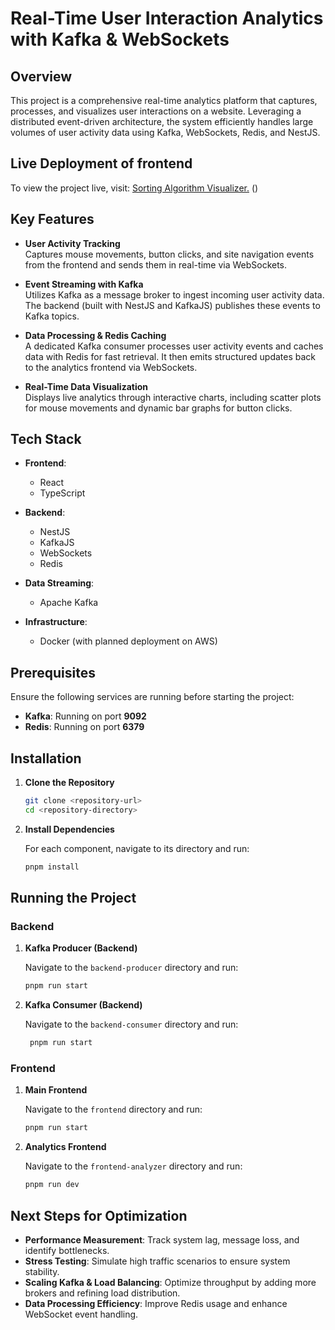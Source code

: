 # Real-Time User Interaction Analytics with Kafka & WebSockets

## Overview

This project is a comprehensive real-time analytics platform that captures, processes, and visualizes user interactions on a website. Leveraging a distributed event-driven architecture, the system efficiently handles large volumes of user activity data using Kafka, WebSockets, Redis, and NestJS.
## Live Deployment of frontend

To view the project live, visit: [Sorting Algorithm Visualizer.](http://sorting-website-bucket20250218200211800200000001.s3-website.ap-south-1.amazonaws.com/)
()
## Key Features

- **User Activity Tracking**  
  Captures mouse movements, button clicks, and site navigation events from the frontend and sends them in real-time via WebSockets.

- **Event Streaming with Kafka**  
  Utilizes Kafka as a message broker to ingest incoming user activity data. The backend (built with NestJS and KafkaJS) publishes these events to Kafka topics.

- **Data Processing & Redis Caching**  
  A dedicated Kafka consumer processes user activity events and caches data with Redis for fast retrieval. It then emits structured updates back to the analytics frontend via WebSockets.

- **Real-Time Data Visualization**  
  Displays live analytics through interactive charts, including scatter plots for mouse movements and dynamic bar graphs for button clicks.

## Tech Stack

- **Frontend**:  
  - React  
  - TypeScript

- **Backend**:  
  - NestJS  
  - KafkaJS  
  - WebSockets  
  - Redis

- **Data Streaming**:  
  - Apache Kafka

- **Infrastructure**:  
  - Docker (with planned deployment on AWS)

## Prerequisites

Ensure the following services are running before starting the project:

- **Kafka**: Running on port **9092**
- **Redis**: Running on port **6379**

## Installation

1. **Clone the Repository**

   ```bash
   git clone <repository-url>
   cd <repository-directory>
   ```

2. **Install Dependencies**

   For each component, navigate to its directory and run:

   ```bash
   pnpm install
   ```

## Running the Project

### Backend

1. **Kafka Producer (Backend)**
   
   Navigate to the `backend-producer` directory and run:

   ```bash
   pnpm run start
   ```

2. **Kafka Consumer (Backend)**
   
   Navigate to the `backend-consumer` directory and run:

   ```bash
    pnpm run start
   ```

### Frontend

1. **Main Frontend**
   
   Navigate to the `frontend` directory and run:

   ```bash
   pnpm run start
   ```

2. **Analytics Frontend**
   
   Navigate to the `frontend-analyzer` directory and run:

   ```bash
   pnpm run dev
   ```

## Next Steps for Optimization

- **Performance Measurement**: Track system lag, message loss, and identify bottlenecks.
- **Stress Testing**: Simulate high traffic scenarios to ensure system stability.
- **Scaling Kafka & Load Balancing**: Optimize throughput by adding more brokers and refining load distribution.
- **Data Processing Efficiency**: Improve Redis usage and enhance WebSocket event handling.


